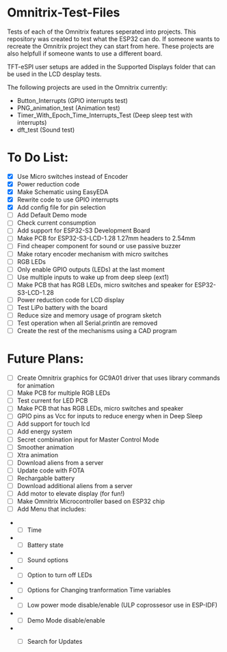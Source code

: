 # Omnitrix-Test-Files  
 Tests of each of the Omnitrix features seperated into projects. This repository was created to test what the ESP32 can do. If someone wants to recreate the Omnitrix project they can start from here. These projects are also helpfull if someone wants to use a different board.  
   
 TFT-eSPI user setups are added in the Supported Displays folder that can be used in the LCD desplay tests.  
   
 The following projects are used in the Omnitrix currently:  
 * Button_Interrupts (GPIO interrupts test)  
 * PNG_animation_test (Animation test)  
 * Timer_With_Epoch_Time_Interrupts_Test (Deep sleep test with interrupts)  
 * dft_test (Sound test)  

# To Do List:  
- [x] Use Micro switches instead of Encoder  
- [x] Power reduction code  
- [x] Make Schematic using EasyEDA  
- [x] Rewrite code to use GPIO interrupts  
- [x] Add config file for pin selection   
- [ ] Add Default Demo mode   
- [ ] Check current consumption  
- [ ] Add support for ESP32-S3 Development Board   
- [ ] Make PCB for ESP32-S3-LCD-1.28 1.27mm headers to 2.54mm   
- [ ] Find cheaper component for sound or use passive buzzer  
- [ ] Make rotary encoder mechanism with micro switches  
- [ ] RGB LEDs  
- [ ] Only enable GPIO outputs (LEDs) at the last moment   
- [ ] Use multiple inputs to wake up from deep sleep (ext1)  
- [ ] Make PCB that has RGB LEDs, micro switches and speaker for ESP32-S3-LCD-1.28  
- [ ] Power reduction code for LCD display   
- [ ] Test LiPo battery with the board  
- [ ] Reduce size and memory usage of program sketch  
- [ ] Test operation when all Serial.println are removed  
- [ ] Create the rest of the mechanisms using a CAD program  
	
# Future Plans:  
- [ ] Create Omnitrix graphics for GC9A01 driver that uses library commands for animation  
- [ ] Make PCB for multiple RGB LEDs  
- [ ] Test current for LED PCB  
- [ ] Make PCB that has RGB LEDs, micro switches and speaker   
- [ ] GPIO pins as Vcc for inputs to reduce energy when in Deep Sleep  
- [ ] Add support for touch lcd  
- [ ] Add energy system  
- [ ] Secret combination input for Master Control Mode  
- [ ] Smoother animation  
- [ ] Xtra animation  
- [ ] Download aliens from a server  
- [ ] Update code with FOTA  
- [ ] Rechargable battery  
- [ ] Download additional aliens from a server  
- [ ] Add motor to elevate display (for fun!)  
- [ ] Make Omnitrix Microcontroller based on ESP32 chip  
- [ ] Add Menu that includes:  
* - [ ] Time  
* - [ ] Battery state  
* - [ ] Sound options  
* - [ ] Option to turn off LEDs  
* - [ ] Options for Changing tranformation Time variables  
* - [ ] Low power mode disable/enable (ULP coprossesor use in ESP-IDF)  
* - [ ] Demo Mode disable/enable  
* - [ ] Search for Updates  

